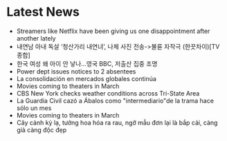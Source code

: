 # Latest News
-  Streamers like Netflix have been giving us one disappointment after another lately
-  내연남 아내 독살 ‘청산가리 내연녀’, 나체 사진 전송->불륜 자작극 (한끗차이)[TV종합]
-  한국 여성 왜 아이 안 낳나…영국 BBC, 저출산 집중 조명
-  Power dept issues notices to 2 absentees
-  La consolidación en mercados globales continúa
-  Movies coming to theaters in March
-  CBS New York checks weather conditions across Tri-State Area
-  La Guardia Civil cazó a Ábalos como "intermediario"de la trama hace sólo un mes
-  Movies coming to theaters in March
-  Cây cảnh kỳ lạ, tưởng hoa hóa ra rau, ngỡ mẫu đơn lại là bắp cải, càng già càng độc đẹp
